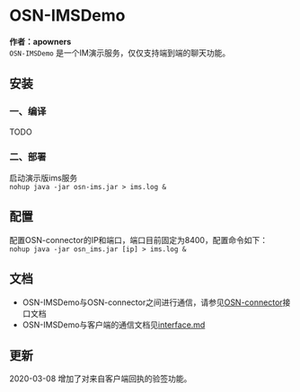 ﻿# OSN-IMSDemo
**作者：apowners**  
`OSN-IMSDemo` 是一个IM演示服务，仅仅支持端到端的聊天功能。
## 安装
### 一、编译  
TODO
### 二、部署
启动演示版ims服务  
```nohup java -jar osn-ims.jar > ims.log &```  
## 配置
配置OSN-connector的IP和端口，端口目前固定为8400，配置命令如下：  
```nohup java -jar osn_ims.jar [ip] > ims.log &```
## 文档
* OSN-IMSDemo与OSN-connector之间进行通信，请参见[OSN-connector](https://github.com/OpenBPI/osn-connector)接口文档  
* OSN-IMSDemo与客户端的通信文档见[interface.md](./interface.md)
## 更新
2020-03-08 增加了对来自客户端回执的验签功能。  

